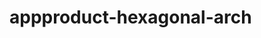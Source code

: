  # appproduct-hexagonal-arch                 
            
         
                     
   
          
           
         
           
 
   
  
